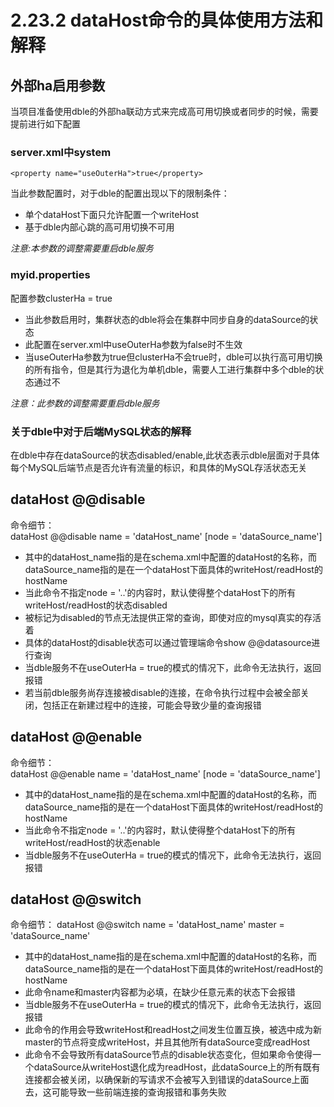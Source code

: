 # 2.23.2 dataHost命令的具体使用方法和解释

## 外部ha启用参数
当项目准备使用dble的外部ha联动方式来完成高可用切换或者同步的时候，需要提前进行如下配置
### server.xml中system   
```
<property name="useOuterHa">true</property>
```
当此参数配置时，对于dble的配置出现以下的限制条件：
+ 单个dataHost下面只允许配置一个writeHost
+ 基于dble内部心跳的高可用切换不可用

*注意:本参数的调整需要重启dble服务*  
### myid.properties
配置参数clusterHa = true
+ 当此参数启用时，集群状态的dble将会在集群中同步自身的dataSource的状态
+ 此配置在server.xml中useOuterHa参数为false时不生效
+ 当useOuterHa参数为true但clusterHa不会true时，dble可以执行高可用切换的所有指令，但是其行为退化为单机dble，需要人工进行集群中多个dble的状态通过不

*注意：此参数的调整需要重启dble服务*

### 关于dble中对于后端MySQL状态的解释
在dble中存在dataSource的状态disabled/enable,此状态表示dble层面对于具体每个MySQL后端节点是否允许有流量的标识，和具体的MySQL存活状态无关
## dataHost @@disable
命令细节：  
dataHost @@disable name = 'dataHost_name' [node = 'dataSource_name']  
  
+ 其中的dataHost_name指的是在schema.xml中配置的dataHost的名称，而dataSource_name指的是在一个dataHost下面具体的writeHost/readHost的hostName
+ 当此命令不指定node = '..'的内容时，默认使得整个dataHost下的所有writeHost/readHost的状态disabled
+ 被标记为disabled的节点无法提供正常的查询，即使对应的mysql真实的存活着
+ 具体的dataHost的disable状态可以通过管理端命令show @@datasource进行查询
+ 当dble服务不在useOuterHa = true的模式的情况下，此命令无法执行，返回报错
+ 若当前dble服务尚存连接被disable的连接，在命令执行过程中会被全部关闭，包括正在新建过程中的连接，可能会导致少量的查询报错

## dataHost @@enable
命令细节：  
dataHost @@enable name = 'dataHost_name' [node = 'dataSource_name'] 

+ 其中的dataHost_name指的是在schema.xml中配置的dataHost的名称，而dataSource_name指的是在一个dataHost下面具体的writeHost/readHost的hostName
+ 当此命令不指定node = '..'的内容时，默认使得整个dataHost下的所有writeHost/readHost的状态enable
+ 当dble服务不在useOuterHa = true的模式的情况下，此命令无法执行，返回报错


## dataHost @@switch
命令细节：
dataHost @@switch name = 'dataHost_name' master = 'dataSource_name'

+ 其中的dataHost_name指的是在schema.xml中配置的dataHost的名称，而dataSource_name指的是在一个dataHost下面具体的writeHost/readHost的hostName
+ 此命令name和master内容都为必填，在缺少任意元素的状态下会报错
+ 当dble服务不在useOuterHa = true的模式的情况下，此命令无法执行，返回报错
+ 此命令的作用会导致writeHost和readHost之间发生位置互换，被选中成为新master的节点将变成writeHost，并且其他所有dataSource变成readHost
+ 此命令不会导致所有dataSource节点的disable状态变化，但如果命令使得一个dataSource从writeHost退化成为readHost，此dataSource上的所有既有连接都会被关闭，以确保新的写请求不会被写入到错误的dataSource上面去，这可能导致一些前端连接的查询报错和事务失败



